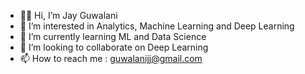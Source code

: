 - 🐱‍🏍 Hi, I’m Jay Guwalani
- 👀 I’m interested in Analytics, Machine Learning and Deep Learning
- 🌱 I’m currently learning ML and Data Science
- 💞️ I’m looking to collaborate on Deep Learning
- 📫 How to reach me : guwalanijj@gmail.com

<!---
JayDS22/JayDS22 is a ✨ special ✨ repository because its `README.md` (this file) appears on your GitHub profile.
You can click the Preview link to take a look at your changes.
--->
